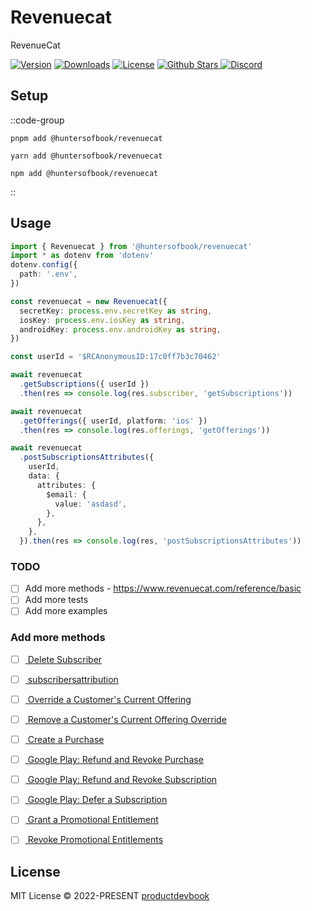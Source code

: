 # Revenuecat

RevenueCat 
<p>
      <a href="https://www.npmjs.com/package/@huntersofbook/revenuecat"><img src="https://img.shields.io/npm/v/@huntersofbook/revenuecat.svg?style=flat&colorA=002438&colorB=28CF8D" alt="Version"></a>
      <a href="https://www.npmjs.com/package/@huntersofbook/revenuecat"><img src="https://img.shields.io/npm/dm/@huntersofbook/revenuecat.svg?style=flat&colorA=002438&colorB=28CF8D" alt="Downloads"></a>
      <a href="./LICENSE"><img src="https://img.shields.io/github/license/huntersofbook/huntersofbook.svg?style=flat&colorA=002438&colorB=28CF8D" alt="License"></a>
      <a href="https://github.com/huntersofbook/huntersofbook">
      <img src="https://img.shields.io/github/stars/huntersofbook/huntersofbook.svg?style=social&label=Star&maxAge=2592000" alt="Github Stars"> </a>
      <a href="https://chat.huntersofbook.com"> <img src="https://img.shields.io/discord/1008640116564181023?color=7289da&label=Discord&logo=discord&logoColor=white" alt="Discord"></a>
</p>
    
## Setup

::code-group

```shell [pnpm]
pnpm add @huntersofbook/revenuecat
```

```shell [yarn]
yarn add @huntersofbook/revenuecat
```

```shell [npm]
npm add @huntersofbook/revenuecat
```

::


## Usage
```ts
import { Revenuecat } from '@huntersofbook/revenuecat'
import * as dotenv from 'dotenv'
dotenv.config({
  path: '.env',
})

const revenuecat = new Revenuecat({
  secretKey: process.env.secretKey as string,
  iosKey: process.env.iosKey as string,
  androidKey: process.env.androidKey as string,
})

const userId = '$RCAnonymousID:17c0ff7b3c70462'

await revenuecat
  .getSubscriptions({ userId })
  .then(res => console.log(res.subscriber, 'getSubscriptions'))

await revenuecat
  .getOfferings({ userId, platform: 'ios' })
  .then(res => console.log(res.offerings, 'getOfferings'))

await revenuecat
  .postSubscriptionsAttributes({
    userId,
    data: {
      attributes: {
        $email: {
          value: 'asdasd',
        },
      },
    },
  }).then(res => console.log(res, 'postSubscriptionsAttributes'))
```

### TODO

- [ ] Add more methods - https://www.revenuecat.com/reference/basic
- [ ] Add more tests
- [ ] Add more examples

### Add more methods
- [ ] [ Delete Subscriber](https://www.revenuecat.com/reference/delete-subscriber)
- [ ] [ subscribersattribution](https://www.revenuecat.com/reference/subscribersattribution)
- [ ] [ Override a Customer's Current Offering](https://www.revenuecat.com/reference/override-offering)
- [ ] [ Remove a Customer's Current Offering Override](https://www.revenuecat.com/reference/delete-offering-override)
- [ ] [ Create a Purchase](https://www.revenuecat.com/reference/receipts)
- [ ] [ Google Play: Refund and Revoke Purchase](https://www.revenuecat.com/reference/refund-a-google-subscription)
- [ ] [ Google Play: Refund and Revoke Subscription](https://www.revenuecat.com/reference/revoke-a-google-subscription)
- [ ] [ Google Play: Defer a Subscription](https://www.revenuecat.com/reference/defer-a-google-subscription)
- [ ] [ Grant a Promotional Entitlement](https://www.revenuecat.com/reference/grant-a-promotional-entitlement)
- [ ] [ Revoke Promotional Entitlements](https://www.revenuecat.com/reference/revoke-promotional-entitlements)


## License

MIT License © 2022-PRESENT [productdevbook](https://github.com/productdevbook)